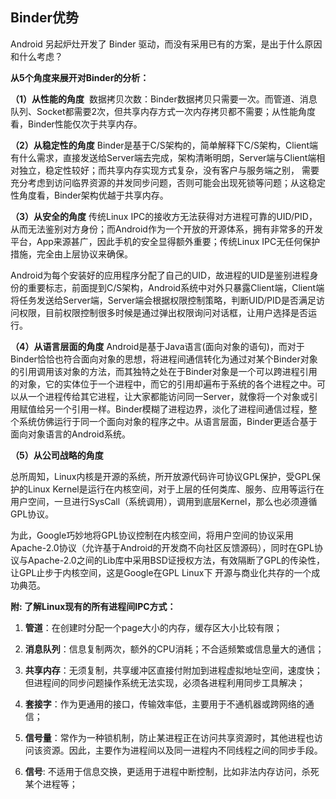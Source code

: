 ## Binder优势

Android 另起炉灶开发了 Binder 驱动，而没有采用已有的方案，是出于什么原因和什么考虑？

**从5个角度来展开对Binder的分析：**

**（1）从性能的角度**  数据拷贝次数：Binder数据拷贝只需要一次。而管道、消息队列、Socket都需要2次，但共享内存方式一次内存拷贝都不需要；从性能角度看，Binder性能仅次于共享内存。

**（2）从稳定性的角度** Binder是基于C/S架构的，简单解释下C/S架构，Client端有什么需求，直接发送给Server端去完成，架构清晰明朗，Server端与Client端相对独立，稳定性较好；而共享内存实现方式复杂，没有客户与服务端之别， 需要充分考虑到访问临界资源的并发同步问题，否则可能会出现死锁等问题；从这稳定性角度看，Binder架构优越于共享内存。

**（3）从安全的角度** 传统Linux IPC的接收方无法获得对方进程可靠的UID/PID，从而无法鉴别对方身份；而Android作为一个开放的开源体系，拥有非常多的开发平台，App来源甚广，因此手机的安全显得额外重要；传统Linux IPC无任何保护措施，完全由上层协议来确保。

Android为每个安装好的应用程序分配了自己的UID，故进程的UID是鉴别进程身份的重要标志，前面提到C/S架构，Android系统中对外只暴露Client端，Client端将任务发送给Server端，Server端会根据权限控制策略，判断UID/PID是否满足访问权限，目前权限控制很多时候是通过弹出权限询问对话框，让用户选择是否运行。

**（4）从语言层面的角度** Android是基于Java语言(面向对象的语句)，而对于Binder恰恰也符合面向对象的思想，将进程间通信转化为通过对某个Binder对象的引用调用该对象的方法，而其独特之处在于Binder对象是一个可以跨进程引用的对象，它的实体位于一个进程中，而它的引用却遍布于系统的各个进程之中。可以从一个进程传给其它进程，让大家都能访问同一Server，就像将一个对象或引用赋值给另一个引用一样。Binder模糊了进程边界，淡化了进程间通信过程，整个系统仿佛运行于同一个面向对象的程序之中。从语言层面，Binder更适合基于面向对象语言的Android系统。

**（5）从公司战略的角度**

总所周知，Linux内核是开源的系统，所开放源代码许可协议GPL保护，受GPL保护的Linux Kernel是运行在内核空间，对于上层的任何类库、服务、应用等运行在用户空间，一旦进行SysCall（系统调用），调用到底层Kernel，那么也必须遵循GPL协议。

为此，Google巧妙地将GPL协议控制在内核空间，将用户空间的协议采用Apache-2.0协议（允许基于Android的开发商不向社区反馈源码），同时在GPL协议与Apache-2.0之间的Lib库中采用BSD证授权方法，有效隔断了GPL的传染性，让GPL止步于内核空间，这是Google在GPL Linux下 开源与商业化共存的一个成功典范。

**附: 了解Linux现有的所有进程间IPC方式：**

1. **管道**：在创建时分配一个page大小的内存，缓存区大小比较有限；

2. **消息队列**：信息复制两次，额外的CPU消耗；不合适频繁或信息量大的通信；

3. **共享内存**：无须复制，共享缓冲区直接付附加到进程虚拟地址空间，速度快；但进程间的同步问题操作系统无法实现，必须各进程利用同步工具解决；

4. **套接字**：作为更通用的接口，传输效率低，主要用于不通机器或跨网络的通信；

5. **信号量**：常作为一种锁机制，防止某进程正在访问共享资源时，其他进程也访问该资源。因此，主要作为进程间以及同一进程内不同线程之间的同步手段。

6. **信号**: 不适用于信息交换，更适用于进程中断控制，比如非法内存访问，杀死某个进程等；
